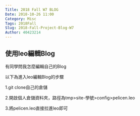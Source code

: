 ```yaml
---
Title: 2018 Fall W7 BLOG
Date: 2018-10-26 11:00
Category: Misc
Tags: 2018Fall
Slug: 2018-Fall-Project-Blog-W7
Author: 40423214
---
```


使用leo編輯Blog
----
<!-- PELICAN_END_SUMMARY -->

<p>有同學問我怎麼編輯自己的Blog</p>
<p>以下為進入leo編輯Blog的步驟</p>
<p>1.git clone自己的倉儲</p>
<p>2.開啟個人倉儲資料夾，路徑為tmp>site-學號>config>pelicen.leo</p>
<p>3.將pelicen.leo直接拉進leo即可</p>
